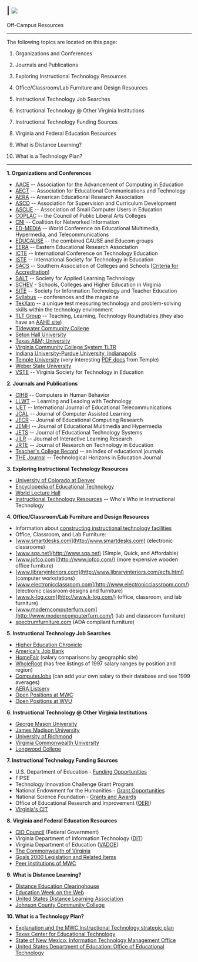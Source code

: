 | ![](../buttons/headers/resources.jpg)  
---  
Off-Campus Resources  
  
* * *

  
The following topics are located on this page:

  1. Organizations and Conferences

  2. Journals and Publications

  3. Exploring Instructional Technology Resources

  4. Office/Classroom/Lab Furniture and Design Resources

  5. Instructional Technology Job Searches

  6. Instructional Technology @ Other Virginia Institutions

  7. Instructional Technology Funding Sources

  8. Virginia and Federal Education Resources

  9. What is Distance Learning?

  10. What is a Technology Plan?

* * *

**1\. Organizations and Conferences**

  * [AACE](http://www.aace.org) \-- Association for the Advancement of Computing in Education
  * [AECT](http://www.aect.org) \-- Association for Educational Communications and Technology
  * [AERA](http://www.aera.net/) \-- American Educational Research Association
  * [ASCD](http://www.ascd.org) \-- Association for Supervision and Curriculum Development
  * [ASCUE](http://www.gettysburg.edu/ascue/) \-- Association of Small Computer Users in Education
  * [COPLAC](http://www2.mwc.edu/~admit/coplac/members.htm) \-- the Council of Public Liberal Arts Colleges
  * [CNI](http://www.cni.org) \-- Coalition for Networked Information
  * [ED-MEDIA](http://www.aace.org/conf/edmedia/) \-- World Conference on Educational Multimedia, Hypermedia, and Telecommunications
  * [EDUCAUSE](http://www.educause.edu/) \-- the combined CAUSE and Educom groups
  * [EERA](http://www.govst.edu/eera/) \-- Eastern Educational Research Association
  * [ICTE](http://www.icte.org) \-- International Conference on Technology Education
  * [ISTE](http://www.iste.org) \-- International Society for Technology in Education
  * [SACS](http://www.sacscoc.org/) \-- Southern Association of Colleges and Schools ([Criteria for Accreditation](http://www.sacscoc.org/criteria.asp))
  * [SALT](http://www.salt.org/) \-- Society for Applied Learning Technology
  * [SCHEV](http://www.schev.edu/) \- Schools, Colleges and Higher Education in Virginia
  * [SITE](http://www.aace.org/conf/site/) \-- Society for Information Technology and Teacher Education
  * [Syllabus](http://www.syllabus.com/) \-- conferences and the magazine
  * [TekXam](http://www.tekxam.com) \-- a unique test measuring technology and problem-solving skills within the technology environment 
  * [TLT Group](http://www.tltgroup.org/) \-- Teaching, Learning, Technology Roundtables (they also have an [AAHE site](http://www.aahe.org/general/partner_tlt.htm))
  * [Tidewater Community College](http://www.tcc.vccs.edu/gov/tltc/tltr/)
  * [Seton Hall University](http://www.shu.edu/faculty/tltr/tltr.html)
  * [Texas A&M; University](http://www.tamu-commerce.edu/committee/tltr/)
  * [Virginia Community College System TLTR](http://www.so.cc.va.us/vccsit/aahetltr.htm)
  * [Indiana University-Purdue University, Indianapolis](http://www.center.iupui.edu/)
  * [Temple University](http://www.temple.edu/TLTR/) (very interesting [PDF docs](http://inte.mwc.edu/projects/TLTR/) from Temple)
  * [Weber State University](http://www.weber.edu/tltr/)
  * [VSTE](http://www.vste.org/) \-- Virginia Society for Technology in Education

**2\. Journals and Publications**

  * [CIHB](http://www.elsevier.nl/inca/publications/store/7/5/9/index.htt) \-- Computers in Human Behavior
  * [LLWT](http://www.iste.org/L&L/index.html) \-- Learning and Leading with Technology
  * [IJET](http://www.aace.org/pubs/) \-- International Journal of Educational Telecommunications
  * [JCAL](http://www.blackwell-science.com/jca/ab) \-- Journal of Computer Assisted Learning
  * [JECR](http://baywood.com/) \-- Journal of Educational Computing Research
  * [JEMH](http://www.aace.org/pubs/) \-- Journal of Educational Multimedia and Hypermedia
  * [JETS](http://baywood.com/) \-- Journal of Educational Technology Systems
  * [JILR](http://www.aace.org/pubs/) \-- Journal of Interactive Learning Research
  * [JRTE](http://www.iste.org/publishing/index.html) \-- Journal of Research on Technology in Education
  * [Teacher's College Record](http://www.tcrecord.org/) \-- an index of educational journals
  * [THE Journal](http://www.thejournal.com) \-- Technological Horizons in Education Journal

**3\. Exploring Instructional Technology Resources**

  * [University of Colorado at Denver](http://www.cudenver.edu/~mryder/itcon.html)
  * [Encyclopedia of Educational Technology](http://edweb.sdsu.edu/eet/index.html)
  * [World Lecture Hall](http://www.utexas.edu/world/lecture/index.html)
  * [Instructional Technology Resources](http://hagar.up.ac.za/catts/learner/m1g1/who_res.html) \-- Who's Who in Instructional Technology

**4\. Office/Classroom/Lab Furniture and Design Resources**

  * Information about [constructing instructional technology facilities](http://www.classrooms.com/)
  * Office, Classroom, and Lab Furniture: 
  * [www.smartdesks.com](http://www.smartdesks.com) (electronic classrooms)
  * [www.sqa.net](http://www.sqa.net) (Simple, Quick, and Affordable)
  * [www.jofco.com](http://www.jofco.com/) (more expensive wooden office furniture)
  * [www.libraryinteriors.com](http://www.libraryinteriors.com/ecfs.html) (computer workstations)
  * [www.electronicclassroom.com](http://www.electronicclassroom.com/) (electronic classroom designs and furniture)
  * [www.k-log.com](http://www.k-log.com/) (office, classroom, and lab furniture)
  * [www.moderncomputerfurn.com](http://www.moderncomputerfurn.com/) (lab and classroom furniture)
  * [spectrumfurniture.com](http://www.spectrumfurniture.com) (ADA compliant furniture)

**5\. Instructional Technology Job Searches**

  * [Higher Education Chronicle](http://jobs.chronicle.com/free/jobs/)
  * [America's Job Bank](http://www.ajb.dni.us/)
  * [HomeFair](http://www2.homefair.com/) (salary comparisons by geographic site)
  * [WholeRoot](http://www.wholeroot.com) (has free listings of 1997 salary ranges by position and region)
  * [ComputerJobs](http://www.computerjobs.com/salary_survey.asp) (can add your own salary to their database and see 1999 averages)
  * [AERA Listserv](http://tikkun.ed.asu.edu/~jobs/joblinks.html)
  * [Open Positions at MWC](http://departments.mwc.edu/pers/www/)
  * [Open Positions at WVU](http://www.wvu.edu/~humanres/jobs/jobsbulletinv2.htm)

**6\. Instructional Technology @ Other Virginia Institutions**

  * [George Mason University](http://www.gmu.edu/departments/ucis/)
  * [James Madison University](http://www.jmu.edu/gened/)
  * [University of Richmond](http://www.richmond.edu/academics/tltcenter/index2.htm)
  * [Virginia Commonwealth University](http://www.vcu.edu/it/)
  * [Longwood College](http://www.lwc.edu/iits/iits.htm)

**7\. Instructional Technology Funding Sources**

  * U.S. Department of Education - [Funding Opportunities](http://www.ed.gov/funding.html)
  * FIPSE
  * Technology Innovation Challenge Grant Program
  * National Endowment for the Humanities - [Grant Opportunities](http://www.neh.gov/html/applying.html)
  * National Science Foundation - [Grants and Awards](http://www.nsf.gov/home/grants.htm)
  * Office of Educational Research and Improvement ([OERI](http://www.ed.gov/offices/OERI/))
  * [Virginia's CIT](http://www.cit.org/)

**8\. Virginia and Federal Education Resources**

  * [CIO Council](http://cio.gov/docs/about.htm) (Federal Government)
  * Virginia Department of Information Technology ([DIT](http://www.state.va.us/dit/dit.html))
  * Virginia Department of Education ([VADOE](http://www.pen.k12.va.us/Anthology/VDOE/))
  * [The Commonwealth of Virginia](http://www.state.va.us/)
  * [Goals 2000 Legislation and Related Items](http://www.ed.gov/G2K/)
  * [Peer Institutions of MWC](http://departments.mwc.edu/sacs/www/Peers.html)

**9\. What is Distance Learning?**

  * [Distance Education Clearinghouse](http://www.uwex.edu/disted/definition.html)
  * [Education Week on the Web](http://www.edweek.org/context/glossary/distlear.htm)
  * [United States Distance Learning Association](http://www.gwsae.org/DistanceLearning/StrategicConsiderations/sld003.htm)
  * [Johnson County Community College](http://www.jccc.net/acad/dl/definition.htm)

**10\. What is a Technology Plan?**

  * [Explanation and the MWC Instructional Technology strategic plan](http://inte.mwc.edu/projects/itplan.html)
  * [Texas Center for Educational Technology](http://www.tcet.unt.edu/tek-plan.htm)
  * [State of New Mexico: Information Technology Management Office](http://www.cio.state.nm.us/ia.htm)
  * [United States Department of Education: Office of Educational Technology](http://www.ed.gov/Technology/)

